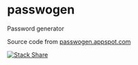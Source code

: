 passwogen
=========

Password generator

Source code from [passwogen.appspot.com](http://passwogen.appspot.com/)

[![Stack Share](http://img.shields.io/badge/tech-stack-0690fa.svg?style=flat)](http://stackshare.io/morontt/passwogen)
